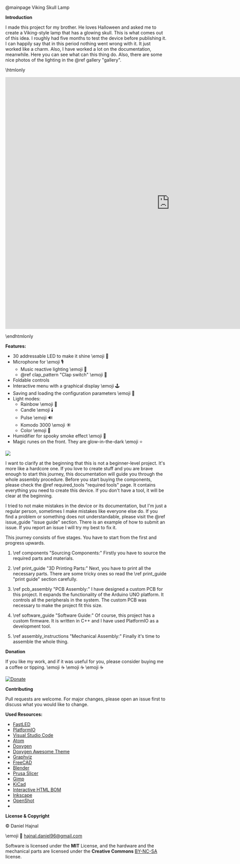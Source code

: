 @mainpage Viking Skull Lamp

__Introduction__

I ​made this project for my brother. He loves Halloween and asked me to create a Viking-style lamp that has a glowing skull.
This is what comes out of this idea. I roughly had five months to test the device before publishing it. I can happily say
that in this period nothing went wrong with it. It just worked like a charm. Also, I have worked a lot on the documentation,
meanwhile. Here you can see what can this thing do. Also, there are some nice photos of the lighting in the @ref gallery "gallery".

\htmlonly


<p align="center"><iframe width="1024" height="786" src="https://www.youtube.com/embed/T2uH4yskYew" title="YouTube video player" frameborder="0" allow="accelerometer; autoplay; clipboard-write; encrypted-media; gyroscope; picture-in-picture" allowfullscreen></iframe></iframe></p>

\endhtmlonly

__Features:__
* 30 addressable  LED to make it shine \emoji :rotating_light:
* Microphone for \emoji :studio_microphone:
  * Music reactive lighting \emoji :musical_note:
  * @ref clap_pattern "Clap switch" \emoji :clap:
* Foldable controls
* Interactive menu with a graphical display \emoji :joystick:
* Saving and loading the configuration parameters \emoji :floppy_disk:
* Light modes:
  * Rainbow \emoji :rainbow:
  * Candle \emoji :candle:
  * Pulse \emoji :loud_sound:
  * Komodo 3000 \emoji :sunny:
  * Color \emoji :art:
* Humidifier for spooky smoke effect \emoji :ghost:
* Magic runes on the front. They are glow-in-the-dark \emoji :star:

![](hardcore_logo.png)

I want to clarify at the beginning that this is not a beginner-level project. It's more like a hardcore one.
If you love to create stuff and you are brave enough to start this journey, this documentation will guide you
through the whole assembly procedure. Before you start buying the components, please check the
@ref required_tools "required tools" page. It contains everything you need to create this device. If you don't
have a tool, it will be clear at the beginning.

I tried to not make mistakes in the device or its documentation, but I'm just a regular person, sometimes
I make mistakes like everyone else do. If you find a problem or something does not understandable, please visit
the @ref issue_guide "issue guide" section. There is an example of how to submit an issue. If you report an issue
I will try my best to fix it.

This journey consists of five stages. You have to start from the first and progress upwards.

1. \ref components "Sourcing Components:" Firstly you have to source the required parts and materials.

2. \ref print_guide "3D Printing Parts:" Next, you have to print all the necessary parts. There are some tricky ones
so read the \ref print_guide "print guide" section carefully.

3. \ref pcb_assembly "PCB Assembly:" I have designed a custom PCB for this project. It expands the functionality of
the Arduino UNO platform. It controls all the peripherals in the system. The custom PCB was necessary to make the project
fit this size.

4. \ref software_guide "Software Guide:" Of course, this project has a custom firmware. It is written in C++ and I
have used PlatformIO as a development tool.

5. \ref assembly_instructions "Mechanical Assembly:" Finally it's time to assemble the whole thing.

__Donation__

If you like my work, and if it was useful for you, please consider buying me a coffee or tipping. \emoji :coffee: \emoji :coffee: \emoji :coffee:

[![Donate](https://img.shields.io/badge/Donate-PayPal-green.svg)](https://www.paypal.com/donate?hosted_button_id=YFGZD78H6K2CS)

__Contributing__

Pull requests are welcome. For major changes, please open an issue first to discuss what you would like to change.

__Used Resources:__

* [FastLED](https://github.com/FastLED/FastLED)
* [PlatformIO](https://platformio.org/)
* [Visual Studio Code](https://code.visualstudio.com/)
* [Atom](https://atom.io/)
* [Doxygen](https://doxygen.nl/manual/tables.html)
* [Doxygen Awesome Theme](https://github.com/jothepro/doxygen-awesome-css)
* [Graphviz](https://graphviz.org/)
* [FreeCAD](https://www.freecadweb.org/)
* [Blender](https://www.blender.org/)
* [Prusa Slicer](https://github.com/prusa3d/PrusaSlicer/releases)
* [Gimp](https://www.gimp.org/)
* [KiCad](https://www.kicad.org/)
* [Interactive HTML BOM](https://github.com/openscopeproject/InteractiveHtmlBom)
* [Inkscape](https://inkscape.org/)
* [OpenShot](https://www.openshot.org/)
* [<model-viewer>](https://modelviewer.dev/)

__License & Copyright__

© Daniel Hajnal

\emoji :email: hajnal.daniel96@gmail.com

Software is licensed under the __MIT__ License, and the hardware and the mechanical parts are licensed under the __Creative Commons__ [BY-NC-SA](https://creativecommons.org/licenses/by-nc-sa/4.0/) license.
